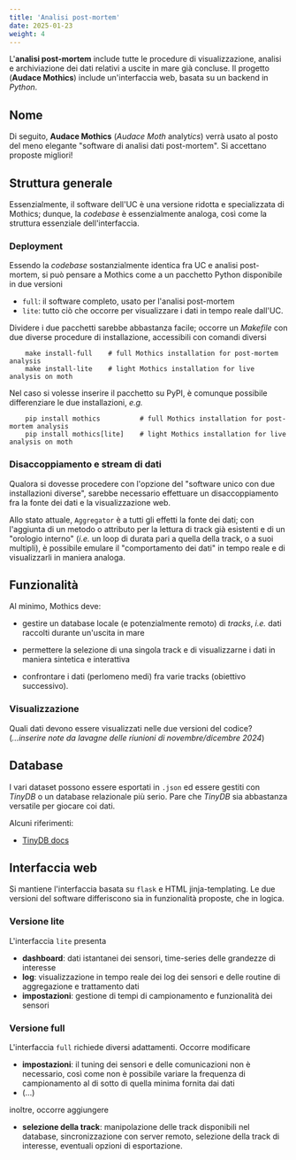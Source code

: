 ```yaml
---
title: 'Analisi post-mortem'
date: 2025-01-23
weight: 4
---
```


L'**analisi post-mortem** include tutte le procedure di
visualizzazione, analisi e archiviazione dei dati relativi a uscite in
mare già concluse. Il progetto (**Audace Mothics**) include un'interfaccia
web, basata su un backend in *Python*.

<!--more-->

## Nome
Di seguito, **Audace Mothics** (*Audace Moth* analyt*ics*) verrà usato
al posto del meno elegante "software di analisi dati post-mortem". Si
accettano proposte migliori!

## Struttura generale
Essenzialmente, il software dell'UC è una versione ridotta e
specializzata di Mothics; dunque, la *codebase* è essenzialmente
analoga, così come la struttura essenziale dell'interfaccia.

### Deployment
Essendo la *codebase* sostanzialmente identica fra UC e analisi
post-mortem, si può pensare a Mothics come a un pacchetto Python
disponibile in due versioni
 - `full`: il software completo, usato per l'analisi post-mortem
 - `lite`: tutto ciò che occorre per visualizzare i dati in tempo
   reale dall'UC.
   
Dividere i due pacchetti sarebbe abbastanza facile; occorre un
*Makefile* con due diverse procedure di installazione, accessibili con
comandi diversi

```
	make install-full    # full Mothics installation for post-mortem analysis
	make install-lite    # light Mothics installation for live analysis on moth
```

Nel caso si volesse inserire il pacchetto su PyPI, è comunque
possibile differenziare le due installazioni, *e.g.*

```
	pip install mothics          # full Mothics installation for post-mortem analysis
	pip install mothics[lite]    # light Mothics installation for live analysis on moth
```


### Disaccoppiamento e stream di dati
Qualora si dovesse procedere con l'opzione del "software unico con due
installazioni diverse", sarebbe necessario effettuare un disaccoppiamento fra la
fonte dei dati e la visualizzazione web.  

Allo stato attuale, `Aggregator` è a tutti gli effetti la fonte dei
dati; con l'aggiunta di un metodo o attributo per la lettura di track
già esistenti e di un "orologio interno" (*i.e.* un loop di durata
pari a quella della track, o a suoi multipli), è possibile emulare il
"comportamento dei dati" in tempo reale e di visualizzarli in maniera analoga. 

## Funzionalità
Al minimo, Mothics deve:
 - gestire un database locale (e potenzialmente remoto) di *tracks*,
   *i.e.* dati raccolti durante un'uscita in mare
 - permettere la selezione di una singola track e di visualizzarne i
   dati in maniera sintetica e interattiva

- confrontare i dati (perlomeno medi) fra varie tracks (obiettivo
   successivo).
 
### Visualizzazione
Quali dati devono essere visualizzati nelle due versioni del codice?
(*...inserire note da lavagne delle riunioni di novembre/dicembre 2024*)

## Database
I vari dataset possono essere esportati in `.json` ed essere gestiti
con *TinyDB* o un database relazionale più serio. Pare che *TinyDB*
sia abbastanza versatile per giocare coi dati.

Alcuni riferimenti:
 - [TinyDB docs](https://tinydb.readthedocs.io/en/latest/getting-started.html)

## Interfaccia web
Si mantiene l'interfaccia basata su `flask` e HTML
jinja-templating. Le due versioni del software differiscono sia in
funzionalità proposte, che in logica.

### Versione lite
L'interfaccia `lite` presenta
 - **dashboard**: dati istantanei dei sensori, time-series delle grandezze
   di interesse
 - **log**: visualizzazione in tempo reale dei log dei sensori e delle
   routine di aggregazione e trattamento dati
 - **impostazioni**: gestione di tempi di campionamento e funzionalità
   dei sensori

### Versione full
L'interfaccia `full` richiede diversi adattamenti. Occorre modificare
 - **impostazioni**: il tuning dei sensori e delle comunicazioni non è
   necessario, così come non è possibile variare la frequenza di
   campionamento al di sotto di quella minima fornita dai dati
 - (...)
 
inoltre, occorre aggiungere
 - **selezione della track**: manipolazione delle track disponibili
 nel database, sincronizzazione con server remoto, selezione della
 track di interesse, eventuali opzioni di esportazione.

